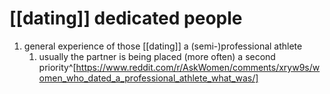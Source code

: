 # [[dating]] dedicated people
1. general experience of those [[dating]] a (semi-)professional athlete
	1. usually the partner is being placed (more often) a second priority^[https://www.reddit.com/r/AskWomen/comments/xryw9s/women_who_dated_a_professional_athlete_what_was/]